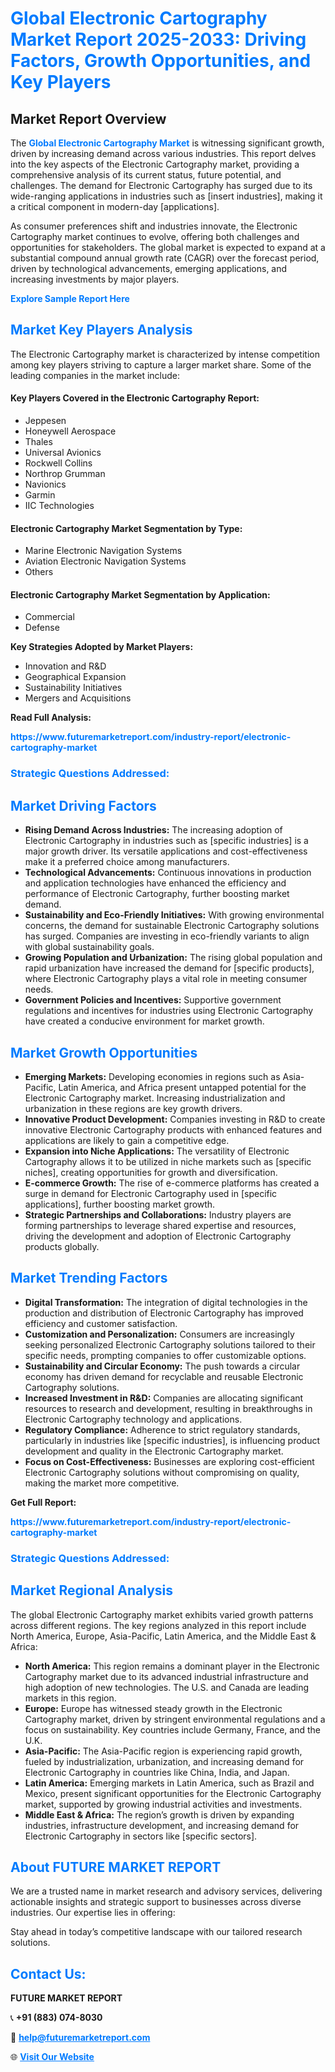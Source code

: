 <h1 style="color: #007BFF;">Global Electronic Cartography Market Report 2025-2033: Driving Factors, Growth Opportunities, and Key Players</h1>

<section id="overview">
<h2>Market Report Overview</h2>
<p>The <a href="https://www.futuremarketreport.com/industry-report/electronic-cartography-market" style="color: #007BFF; text-decoration: none;"><strong>Global Electronic Cartography Market</strong></a> is witnessing significant growth, driven by increasing demand across various industries. This report delves into the key aspects of the Electronic Cartography market, providing a comprehensive analysis of its current status, future potential, and challenges. The demand for Electronic Cartography has surged due to its wide-ranging applications in industries such as [insert industries], making it a critical component in modern-day [applications].</p>
<p>As consumer preferences shift and industries innovate, the Electronic Cartography market continues to evolve, offering both challenges and opportunities for stakeholders. The global market is expected to expand at a substantial compound annual growth rate (CAGR) over the forecast period, driven by technological advancements, emerging applications, and increasing investments by major players.</p>
</section>

<section id="overview">
<p><a href="https://www.futuremarketreport.com/request-sample/reportId=101810" style="color: #007BFF; text-decoration: none;"><strong>Explore Sample Report Here</strong></a></p>
</section>

<section id="key-players">
<h2 style="color: #007BFF;">Market Key Players Analysis</h2>
<p>The Electronic Cartography market is characterized by intense competition among key players striving to capture a larger market share. Some of the leading companies in the market include:</p>
<h4>Key Players Covered in the Electronic Cartography Report:</h4>
<ul><li>Jeppesen</li><li>Honeywell Aerospace</li><li>Thales</li><li>Universal Avionics</li><li>Rockwell Collins</li><li>Northrop Grumman</li><li>Navionics</li><li>Garmin</li><li>IIC Technologies</li></ul>
<h4>Electronic Cartography Market Segmentation by Type:</h4>
<ul><li>Marine Electronic Navigation Systems</li><li>Aviation Electronic Navigation Systems</li><li>Others</li></ul>

<h4>Electronic Cartography Market Segmentation by Application:</h4>
<ul><li>Commercial</li><li>Defense</li></ul>
<p><strong>Key Strategies Adopted by Market Players:</strong></p>
<ul>
<li>Innovation and R&D</li>
<li>Geographical Expansion</li>
<li>Sustainability Initiatives</li>
<li>Mergers and Acquisitions</li>
</ul>
</section>

<section>
<p><strong>Read Full Analysis: </strong></p><a href="https://www.futuremarketreport.com/industry-report/electronic-cartography-market" style="color: #007BFF; text-decoration: none;"><strong>https://www.futuremarketreport.com/industry-report/electronic-cartography-market</strong></a>
<h3 style="color: #007BFF;">Strategic Questions Addressed:</h3>
</section>

<section id="driving-factors">
<h2 style="color: #007BFF;">Market Driving Factors</h2>
<ul>
<li><strong>Rising Demand Across Industries:</strong> The increasing adoption of Electronic Cartography in industries such as [specific industries] is a major growth driver. Its versatile applications and cost-effectiveness make it a preferred choice among manufacturers.</li>
<li><strong>Technological Advancements:</strong> Continuous innovations in production and application technologies have enhanced the efficiency and performance of Electronic Cartography, further boosting market demand.</li>
<li><strong>Sustainability and Eco-Friendly Initiatives:</strong> With growing environmental concerns, the demand for sustainable Electronic Cartography solutions has surged. Companies are investing in eco-friendly variants to align with global sustainability goals.</li>
<li><strong>Growing Population and Urbanization:</strong> The rising global population and rapid urbanization have increased the demand for [specific products], where Electronic Cartography plays a vital role in meeting consumer needs.</li>
<li><strong>Government Policies and Incentives:</strong> Supportive government regulations and incentives for industries using Electronic Cartography have created a conducive environment for market growth.</li>
</ul>
</section>

<section id="growth-opportunities">
<h2 style="color: #007BFF;">Market Growth Opportunities</h2>
<ul>
<li><strong>Emerging Markets:</strong> Developing economies in regions such as Asia-Pacific, Latin America, and Africa present untapped potential for the Electronic Cartography market. Increasing industrialization and urbanization in these regions are key growth drivers.</li>
<li><strong>Innovative Product Development:</strong> Companies investing in R&D to create innovative Electronic Cartography products with enhanced features and applications are likely to gain a competitive edge.</li>
<li><strong>Expansion into Niche Applications:</strong> The versatility of Electronic Cartography allows it to be utilized in niche markets such as [specific niches], creating opportunities for growth and diversification.</li>
<li><strong>E-commerce Growth:</strong> The rise of e-commerce platforms has created a surge in demand for Electronic Cartography used in [specific applications], further boosting market growth.</li>
<li><strong>Strategic Partnerships and Collaborations:</strong> Industry players are forming partnerships to leverage shared expertise and resources, driving the development and adoption of Electronic Cartography products globally.</li>
</ul>
</section>

<section id="trending-factors">
<h2 style="color: #007BFF;">Market Trending Factors</h2>
<ul>
<li><strong>Digital Transformation:</strong> The integration of digital technologies in the production and distribution of Electronic Cartography has improved efficiency and customer satisfaction.</li>
<li><strong>Customization and Personalization:</strong> Consumers are increasingly seeking personalized Electronic Cartography solutions tailored to their specific needs, prompting companies to offer customizable options.</li>
<li><strong>Sustainability and Circular Economy:</strong> The push towards a circular economy has driven demand for recyclable and reusable Electronic Cartography solutions.</li>
<li><strong>Increased Investment in R&D:</strong> Companies are allocating significant resources to research and development, resulting in breakthroughs in Electronic Cartography technology and applications.</li>
<li><strong>Regulatory Compliance:</strong> Adherence to strict regulatory standards, particularly in industries like [specific industries], is influencing product development and quality in the Electronic Cartography market.</li>
<li><strong>Focus on Cost-Effectiveness:</strong> Businesses are exploring cost-efficient Electronic Cartography solutions without compromising on quality, making the market more competitive.</li>
</ul>
</section>

<section>
<p><strong>Get Full Report: </strong></p><a href="https://www.futuremarketreport.com/industry-report/electronic-cartography-market" style="color: #007BFF; text-decoration: none;"><strong>https://www.futuremarketreport.com/industry-report/electronic-cartography-market</strong></a>
<h3 style="color: #007BFF;">Strategic Questions Addressed:</h3>
</section>


<section id="regional-analysis">
<h2 style="color: #007BFF;">Market Regional Analysis</h2>
<p>The global Electronic Cartography market exhibits varied growth patterns across different regions. The key regions analyzed in this report include North America, Europe, Asia-Pacific, Latin America, and the Middle East & Africa:</p>
<ul>
<li><strong>North America:</strong> This region remains a dominant player in the Electronic Cartography market due to its advanced industrial infrastructure and high adoption of new technologies. The U.S. and Canada are leading markets in this region.</li>
<li><strong>Europe:</strong> Europe has witnessed steady growth in the Electronic Cartography market, driven by stringent environmental regulations and a focus on sustainability. Key countries include Germany, France, and the U.K.</li>
<li><strong>Asia-Pacific:</strong> The Asia-Pacific region is experiencing rapid growth, fueled by industrialization, urbanization, and increasing demand for Electronic Cartography in countries like China, India, and Japan.</li>
<li><strong>Latin America:</strong> Emerging markets in Latin America, such as Brazil and Mexico, present significant opportunities for the Electronic Cartography market, supported by growing industrial activities and investments.</li>
<li><strong>Middle East & Africa:</strong> The region’s growth is driven by expanding industries, infrastructure development, and increasing demand for Electronic Cartography in sectors like [specific sectors].</li>
</ul>
</section>

<footer>
<h2 style="color: #007BFF;">About FUTURE MARKET REPORT</h2>
<p>We are a trusted name in market research and advisory services, delivering actionable insights and strategic support to businesses across diverse industries. Our expertise lies in offering:</p>

<p>Stay ahead in today’s competitive landscape with our tailored research solutions.</p>

<h2 style="color: #007BFF;">Contact Us:</h2>
<p><strong>FUTURE MARKET REPORT</strong></p>
<p>📞 <strong>+91 (883) 074-8030</strong></p>
<p>📧 <strong><a href="mailto:help@futuremarketreport.com" style="color: #007BFF;">help@futuremarketreport.com</a></strong></p>
<p>🌐 <strong><a href="https://www.futuremarketreport.com/" style="color: #007BFF;">Visit Our Website</a></strong></p>
</footer>